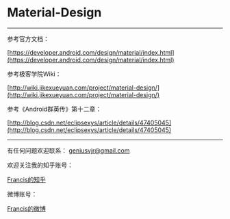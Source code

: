 # Material-Design

---

参考官方文档：

[https://developer.android.com/design/material/index.html](https://developer.android.com/design/material/index.html)

参考极客学院Wiki：

[http://wiki.jikexueyuan.com/project/material-design/](http://wiki.jikexueyuan.com/project/material-design/)

参考《Android群英传》第十二章：

[http://blog.csdn.net/eclipsexys/article/details/47405045](http://blog.csdn.net/eclipsexys/article/details/47405045)

---

有任何问题欢迎联系：
geniusvjr@gmail.com

欢迎关注我的知乎账号：

[Francis的知乎](https://www.zhihu.com/people/tao-cheng-1)

微博账号：

[Francis的微博](http://weibo.com/3627982543/profile?rightmod=1&wvr=6&mod=personinfo)
